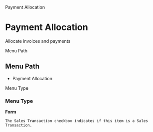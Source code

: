 
Payment Allocation
# Payment Allocation


Allocate invoices and payments

Menu Path
## Menu Path



- Payment Allocation

Menu Type
### Menu Type

**Form**

```
The Sales Transaction checkbox indicates if this item is a Sales Transaction.
```
